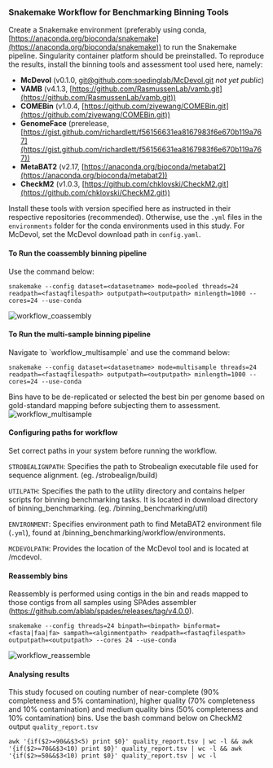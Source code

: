### Snakemake Workflow for Benchmarking Binning Tools

Create a Snakemake environment (preferably using conda, [https://anaconda.org/bioconda/snakemake](https://anaconda.org/bioconda/snakemake)) to run the Snakemake pipeline. Singularity container platform should be preinstalled. To reproduce the results, install the binning tools and assessment tool used here, namely:

- **McDevol** (v0.1.0, [git@github.com:soedinglab/McDevol.git](git@github.com:soedinglab/McDevol.git) *not yet public*)
- **VAMB** (v4.1.3, [https://github.com/RasmussenLab/vamb.git](https://github.com/RasmussenLab/vamb.git))
- **COMEBin** (v1.0.4, [https://github.com/ziyewang/COMEBin.git](https://github.com/ziyewang/COMEBin.git))
- **GenomeFace** (prerelease, [https://gist.github.com/richardlett/f56156631ea8167983f6e670b119a767](https://gist.github.com/richardlett/f56156631ea8167983f6e670b119a767))
- **MetaBAT2** (v2.17, [https://anaconda.org/bioconda/metabat2](https://anaconda.org/bioconda/metabat2))
- **CheckM2** (v1.0.3, [https://github.com/chklovski/CheckM2.git](https://github.com/chklovski/CheckM2.git))

Install these tools with version specified here as instructed in their respective repositories (recommended). Otherwise, use the `.yml` files in the `environments` folder for the conda environments used in this study. For McDevol, set the McDevol download path in `config.yaml`.

#### To Run the coassembly binning pipeline
Use the command below:

```
snakemake --config dataset=<datasetname> mode=pooled threads=24 readpath=<fastaqfilespath> outputpath=<outputpath> minlength=1000 --cores=24 --use-conda
```
![workflow_coassembly](https://github.com/user-attachments/assets/971796e3-8bb5-4a64-87b6-22eb2f8befc3)

#### To Run the multi-sample binning pipeline
Navigate to \`workflow_multisample\` and use the command below:

```
snakemake --config dataset=<datasetname> mode=multisample threads=24 readpath=<fastaqfilespath> outputpath=<outputpath> minlength=1000 --cores=24 --use-conda
```
Bins have to be de-replicated or selected the best bin per genome based on gold-standard mapping before subjecting them to assessment.
![workflow_multisample](https://github.com/user-attachments/assets/9f3a312c-07f4-40bf-8b69-6de72ec43099)

####  Configuring paths for workflow
Set correct paths in your system before running the workflow.

`STROBEALIGNPATH`: Specifies the path to Strobealign executable file used for sequence alignment. (eg. <parentpath>/strobealign/build)

`UTILPATH`: Specifies the path to the utility directory and contains helper scripts for binning benchmarking tasks. It is located in download directory of binning_benchmarking. (eg. <downloadpath>/binning_benchmarking/util)

`ENVIRONMENT`: Specifies environment path to find MetaBAT2 environment file (`.yml`), found at <downloadpath>/binning_benchmarking/workflow/environments.

`MCDEVOLPATH`: Provides the location of the McDevol tool and is located at <mcdevoldownloadpath>/mcdevol.


#### Reassembly bins
Reassembly is performed using contigs in the bin and reads mapped to those contigs from all samples using SPAdes assembler (https://github.com/ablab/spades/releases/tag/v4.0.0).

```
snakemake --config threads=24 binpath=<binpath> binformat=<fasta|faa|fa> sampath=<alginmentpath> readpath=<fastaqfilespath> outputpath=<outputpath> --cores 24 --use-conda
```
![workflow_reassemble](https://github.com/user-attachments/assets/4f311ced-602f-450b-9dd2-8d3cbcbd0d38)

#### Analysing results
This study focused on couting number of near-complete (90% completeness and 5% contamination), higher quality (70% completeness and 10% contamination) and medium quality bins (50% completeness and 10% contamination) bins. Use the bash command below on CheckM2 output `quality_report.tsv`

```
awk '{if($2>=90&&$3<5) print $0}' quality_report.tsv | wc -l && awk '{if($2>=70&&$3<10) print $0}' quality_report.tsv | wc -l && awk '{if($2>=50&&$3<10) print $0}' quality_report.tsv | wc -l

```
